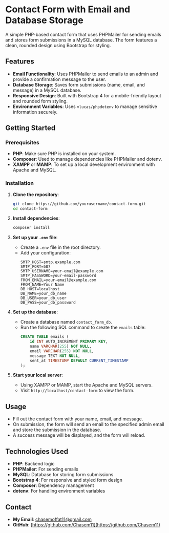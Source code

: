 # Contact Form with Email and Database Storage

A simple PHP-based contact form that uses PHPMailer for sending emails and stores form submissions in a MySQL database. The form features a clean, rounded design using Bootstrap for styling.

## Features
- **Email Functionality**: Uses PHPMailer to send emails to an admin and provide a confirmation message to the user.
- **Database Storage**: Saves form submissions (name, email, and message) in a MySQL database.
- **Responsive Design**: Built with Bootstrap 4 for a mobile-friendly layout and rounded form styling.
- **Environment Variables**: Uses `vlucas/phpdotenv` to manage sensitive information securely.

## Getting Started

### Prerequisites
- **PHP**: Make sure PHP is installed on your system.
- **Composer**: Used to manage dependencies like PHPMailer and dotenv.
- **XAMPP** or **MAMP**: To set up a local development environment with Apache and MySQL.

### Installation
1. **Clone the repository**:
   ```bash
   git clone https://github.com/yourusername/contact-form.git
   cd contact-form

2. **Install dependencies**:
   ```bash
   composer install

3. **Set up your `.env` file**:
   - Create a `.env` file in the root directory.
   - Add your configuration:
     ```env
     SMTP_HOST=smtp.example.com
     SMTP_PORT=587
     SMTP_USERNAME=your-email@example.com
     SMTP_PASSWORD=your-email-password
     FROM_EMAIL=your-email@example.com
     FROM_NAME=Your Name
     DB_HOST=localhost
     DB_NAME=your_db_name
     DB_USER=your_db_user
     DB_PASS=your_db_password
     ```

4. **Set up the database**:
   - Create a database named `contact_form_db`.
   - Run the following SQL command to create the `emails` table:
     ```sql
     CREATE TABLE emails (
         id INT AUTO_INCREMENT PRIMARY KEY,
         name VARCHAR(255) NOT NULL,
         email VARCHAR(255) NOT NULL,
         message TEXT NOT NULL,
         sent_at TIMESTAMP DEFAULT CURRENT_TIMESTAMP
     );
     ```

5. **Start your local server**:
   - Using XAMPP or MAMP, start the Apache and MySQL servers.
   - Visit `http://localhost/contact-form` to view the form.

## Usage
- Fill out the contact form with your name, email, and message.
- On submission, the form will send an email to the specified admin email and store the submission in the database.
- A success message will be displayed, and the form will reload.

## Technologies Used
- **PHP**: Backend logic
- **PHPMailer**: For sending emails
- **MySQL**: Database for storing form submissions
- **Bootstrap 4**: For responsive and styled form design
- **Composer**: Dependency management
- **dotenv**: For handling environment variables

## Contact
- **My Email**: [chasemoffat11@gmail.com](mailto:chasemoffat11@gmail.com)
- **GitHub**: [https://github.com/Chasem11](https://github.com/Chasem11)

